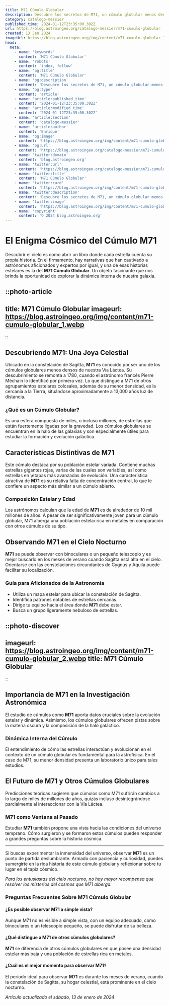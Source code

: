 ```yaml
---
title: M71 Cúmulo Globular
description: Descubre los secretos de M71, un cúmulo globular menos denso y espectacular en nuestra galaxia, rico en historia y belleza estelar. 🌌✨
category: catalogo-messier
published_time: 2024-01-12T23:35:00.302Z
url: https://blog.astroingeo.org/catalogo-messier/m71-cumulo-globular
created: 13 Jan 2024
imageUrl: https://blog.astroingeo.org/img/content/m71-cumulo-globular_1.webp
head:
  meta:
    - name: 'keywords'
      content: 'M71 Cúmulo Globular'
    - name: 'robots'
      content: 'index, follow'
    - name: 'og:title'
      content: 'M71 Cúmulo Globular'
    - name: 'og:description'
      content: 'Descubre los secretos de M71, un cúmulo globular menos denso y espectacular en nuestra galaxia, rico en historia y belleza estelar. 🌌✨'
    - name: 'og:type'
      content: 'article'
    - name: 'article:published_time'
      content: '2024-01-12T23:35:00.302Z'
    - name: 'article:modified_time'
      content: '2024-01-12T23:35:00.302Z'
    - name: 'article:section'
      content: 'catalogo-messier'
    - name: 'article:author'
      content: 'Enrique'
    - name: 'og:image'
      content: 'https://blog.astroingeo.org/img/content/m71-cumulo-globular_1.webp'
    - name: 'og:url'
      content: 'https://blog.astroingeo.org/catalogo-messier/m71-cumulo-globular'
    - name: 'twitter:domain'
      content: 'blog.astroingeo.org'
    - name: 'twitter:url'
      content: 'https://blog.astroingeo.org/catalogo-messier/m71-cumulo-globular'
    - name: 'twitter:title'
      content: 'M71 Cúmulo Globular'
    - name: 'twitter:card'
      content: 'https://blog.astroingeo.org/img/content/m71-cumulo-globular_1.webp'
    - name: 'twitter:description'
      content: 'Descubre los secretos de M71, un cúmulo globular menos denso y espectacular en nuestra galaxia, rico en historia y belleza estelar. 🌌✨'
    - name: 'twitter:image'
      content: 'https://blog.astroingeo.org/img/content/m71-cumulo-globular_1.webp'
    - name: 'copyright'
      content: '© 2024 blog.astroingeo.org'
---
```

# El Enigma Cósmico del Cúmulo M71

Descubrir el cielo es como abrir un libro donde cada estrella cuenta su propia historia. En el firmamento, hay narrativas que han cautivado a astrónomos aficionados y expertos por igual, y una de esas historias estelares es la del **M71 Cúmulo Globular**. Un objeto fascinante que nos brinda la oportunidad de explorar la dinámica interna de nuestra galaxia.


::photo-article
---
title: M71 Cúmulo Globular
imageurl: https://blog.astroingeo.org/img/content/m71-cumulo-globular_1.webp
---
::


## Descubriendo M71: Una Joya Celestial
Ubicado en la constelación de Sagitta, **M71** es conocido por ser uno de los cúmulos globulares menos densos de nuestra Vía Láctea. Su descubrimiento se remonta a 1780, cuando el astrónomo francés Pierre Méchain lo identificó por primera vez. Lo que distingue a M71 de otros agrupamientos estelares colosales, además de su menor densidad, es la cercanía a la Tierra, situándose aproximadamente a 13,000 años luz de distancia.

### ¿Qué es un Cúmulo Globular?
Es una esfera compuesta de miles, o incluso millones, de estrellas que están fuertemente ligadas por la gravedad. Los cúmulos globulares se encuentran en la haló de las galaxias y son especialmente útiles para estudiar la formación y evolución galáctica.

## Características Distintivas de M71
Este cúmulo destaca por su población estelar variada. Contiene muchas estrellas gigantes rojas, varias de las cuales son variables, así como estrellas en \etapas más avanzadas de evolución. Una característica atractiva de **M71** es su relativa falta de concentración central, lo que le confiere un aspecto más similar a un cúmulo abierto.

### Composición Estelar y Edad
Los astrónomos calculan que la edad de **M71** es de alrededor de 10 mil millones de años. A pesar de ser significativamente joven para un cúmulo globular, M71 alberga una población estelar rica en metales en comparación con otros cúmulos de su tipo.

## Observando M71 en el Cielo Nocturno
**M71** se puede observar con binoculares o un pequeño telescopio y es mejor buscarlo en los meses de verano cuando Sagitta está alta en el cielo. Orientarse con las constelaciones circundantes de Cygnus y Aquila puede facilitar su localización.

### Guía para Aficionados de la Astronomía
- Utiliza un mapa estelar para ubicar la constelación de Sagitta.
- Identifica patrones notables de estrellas cercanas.
- Dirige tu equipo hacia el área donde **M71** debe estar.
- Busca un grupo ligeramente nebuloso de estrellas.


::photo-discover
---
imageurl: https://blog.astroingeo.org/img/content/m71-cumulo-globular_2.webp
title: M71 Cúmulo Globular
---
::


## Importancia de M71 en la Investigación Astronómica
El estudio de cúmulos como **M71** aporta datos cruciales sobre la evolución estelar y dinámica. Asimismo, los cúmulos globulares ofrecen pistas sobre la materia oscura y la composición de la haló galáctico.

### Dinámica Interna del Cúmulo
El entendimiento de cómo las estrellas interactúan y evolucionan en el contexto de un cúmulo globular es fundamental para la astrofísica. En el caso de M71, su menor densidad presenta un laboratorio único para tales estudios.

## El Futuro de M71 y Otros Cúmulos Globulares
Predicciones teóricas sugieren que cúmulos como M71 sufrirán cambios a lo largo de miles de millones de años, quizás incluso desintegrándose parcialmente al interaccionar con la Vía Láctea.

### **M71** como Ventana al Pasado
Estudiar **M71** también propone una vista hacia las condiciones del universo temprano. Cómo surgieron y se formaron estos cúmulos pueden responder a grandes preguntas sobre la historia cósmica.

---

Si buscas experimentar la inmensidad del universo, observar **M71** es un punto de partida deslumbrante. Armado con paciencia y curiosidad, puedes sumergirte en la rica historia de este cúmulo globular y reflexionar sobre tu lugar en el tapiz cósmico.

*Para los entusiastas del cielo nocturno, no hay mayor recompensa que resolver los misterios del cosmos que M71 alberga.*

### Preguntas Frecuentes Sobre M71 Cúmulo Globular

#### ¿Es posible observar M71 a simple vista?
Aunque M71 no es visible a simple vista, con un equipo adecuado, como binoculares o un telescopio pequeño, se puede disfrutar de su belleza.

#### ¿Qué distingue a M71 de otros cúmulos globulares?
**M71** se diferencia de otros cúmulos globulares en que posee una densidad estelar más baja y una población de estrellas rica en metales.

#### ¿Cuál es el mejor momento para observar M71?
El periodo ideal para observar **M71** es durante los meses de verano, cuando la constelación de Sagitta, su hogar celestial, está prominente en el cielo nocturno.

_Artículo actualizado el sábado, 13 de enero de 2024_